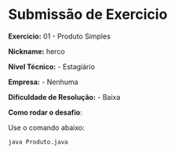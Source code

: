 # Submissão de Exercicio

**Exercicio:** 01 - Produto Simples

**Nickname:** herco

**Nível Técnico:** - Estagiário

**Empresa:** - Nenhuma

**Dificuldade de Resolução:** - Baixa

**Como rodar o desafio**: 

Use o comando abaixo: 
```bash
java Produto.java
```
